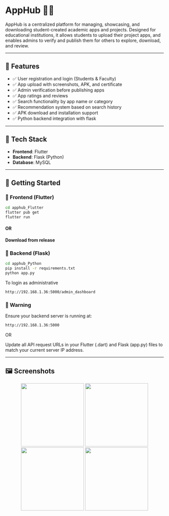 # AppHub 📱🚀

AppHub is a centralized platform for managing, showcasing, and downloading student-created academic apps and projects. Designed for educational institutions, it allows students to upload their project apps, and enables admins to verify and publish them for others to explore, download, and review.

---

## 🌟 Features

- ✅ User registration and login (Students & Faculty)
- ✅ App upload with screenshots, APK, and certificate
- ✅ Admin verification before publishing apps
- ✅ App ratings and reviews
- ✅ Search functionality by app name or category
- ✅ Recommendation system based on search history
- ✅ APK download and installation support
- ✅ Python backend integration with flask

---

## 🔧 Tech Stack

- **Frontend**: Flutter
- **Backend**: Flask (Python)
- **Database**: MySQL

---


## 🚀 Getting Started

### 🔹 Frontend (Flutter)

```bash
cd apphub_Flutter
flutter pub get
flutter run
```
#### OR
#### Download from release 

### 🔹 Backend (Flask)

```bash
cd apphub_Python
pip install -r requirements.txt
python app.py
```
To login as administrative
```bash
http://192.168.1.36:5000/admin_dashboard
```

### 🔹 Warning

Ensure your backend server is running at:
```bash
http://192.168.1.36:5000
```

OR

Update all API request URLs in your Flutter (.dart) and Flask (app.py) files to match your current server IP address.

---

## 🖼️ Screenshots

<p align="center" style="margin:0; padding:0;">
  <img src="https://github.com/user-attachments/assets/93485e6d-463e-4b48-b1c2-1e12af84974f" width="200" style="margin:0; padding:0;" />
  <img src="https://github.com/user-attachments/assets/58e1a452-c88c-4058-88a8-28fcafc4a42d" width="200" style="margin:0; padding:0;" />
  <img src="https://github.com/user-attachments/assets/1f8594fc-d1fd-4721-93ab-e8acb2b201bd" width="200" style="margin:0; padding:0;" />
  <img src="https://github.com/user-attachments/assets/116dae68-bff9-4df5-97cb-cd471dd7c27c" width="200" style="margin:0; padding:0;" />
</p>
